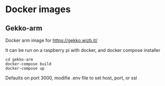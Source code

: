 # Docker images

## Gekko-arm

Docker arm image for https://gekko.wizb.it/

It can be run on a raspberry pi with docker, and docker compose installer

````
cd gekko-arm
docker-compose build
docker-compose up
````

Defaults on port 3000, modifie .env file to set host, port, or ssl
